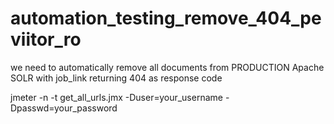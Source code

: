 # automation_testing_remove_404_peviitor_ro

we need to automatically remove all documents from PRODUCTION Apache SOLR with job_link returning 404 as response code

jmeter -n -t get_all_urls.jmx -Duser=your_username -Dpasswd=your_password
